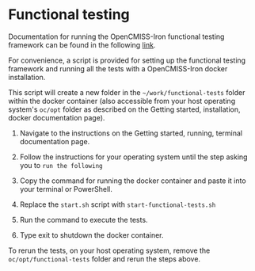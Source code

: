 # Functional testing

Documentation for running the OpenCMISS-Iron functional testing framework can be found in the following [link](https://github.com/OpenCMISS/functional_test_framework).

For convenience, a script is provided for setting up the functional testing framework and running all the tests with a OpenCMISS-Iron docker installation.

This script will create a new folder in the `~/work/functional-tests` folder within the docker container (also accessible from your host operating system's `oc/opt` folder as described on the Getting started, installation, docker documentation page).

1. Navigate to the instructions on the Getting started, running, terminal documentation page.

2. Follow the instructions for your operating system until the step asking you to `run the following`

3. Copy the command for running the docker container and paste it into your terminal or PowerShell.

4. Replace the `start.sh` script with `start-functional-tests.sh`

5. Run the command to execute the tests.

6. Type exit to shutdown the docker container.


To rerun the tests, on your host operating system, remove the `oc/opt/functional-tests` folder and rerun the steps above.


